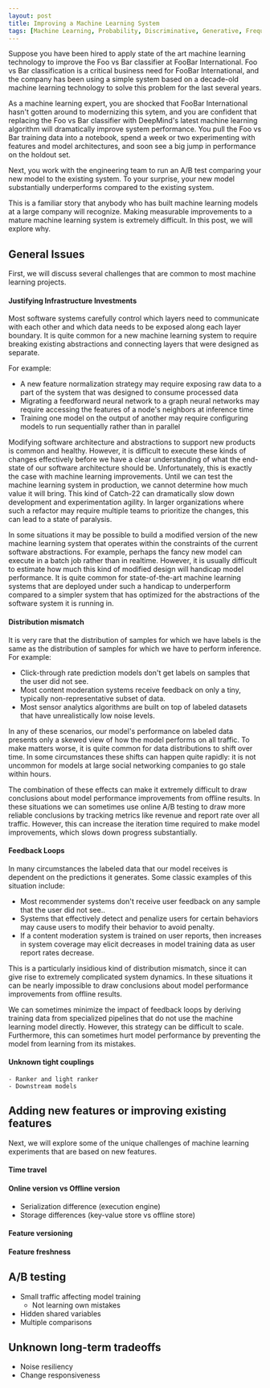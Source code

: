 ```yaml
---
layout: post
title: Improving a Machine Learning System 
tags: [Machine Learning, Probability, Discriminative, Generative, Frequentist, Bayesian]
---
```

<script> 
  (function(i,s,o,g,r,a,m){i['GoogleAnalyticsObject']=r;i[r]=i[r]||function(){
  (i[r].q=i[r].q||[]).push(arguments)},i[r].l=1*new Date();a=s.createElement(o),
  m=s.getElementsByTagName(o)[0];a.async=1;a.src=g;m.parentNode.insertBefore(a,m)
  })(window,document,'script','https://www.google-analytics.com/analytics.js','ga');

  ga('create', 'UA-82391879-1', 'auto');
  ga('send', 'pageview');

</script>


<!-- https://proceedings.neurips.cc/paper/2015/file/86df7dcfd896fcaf2674f757a2463eba-Paper.pdf -->

Suppose you have been hired to apply state of the art machine learning technology to improve the Foo vs Bar classifier at FooBar International. Foo vs Bar classification is a critical business need for FooBar International, and the company has been using a simple system based on a decade-old machine learning technology to solve this problem for the last several years.

As a machine learning expert, you are shocked that FooBar International hasn't gotten around to modernizing this sytem, and you are confident that replacing the Foo vs Bar classifier with DeepMind's latest machine learning algorithm will dramatically improve system performance. You pull the Foo vs Bar training data into a notebook, spend a week or two experimenting with features and model architectures, and soon see a big jump in performance on the holdout set.

Next, you work with the engineering team to run an A/B test comparing your new model to the existing system. To your surprise, your new model substantially underperforms compared to the existing system.

This is a familiar story that anybody who has built machine learning models at a large company will recognize. Making measurable improvements to a mature machine learning system is extremely difficult. In this post, we will explore why. 


## General Issues

First, we will discuss several challenges that are common to most machine learning projects.

#### Justifying Infrastructure Investments

Most software systems carefully control which layers need to communicate with each other and which data needs to be exposed along each layer boundary. It is quite common for a new machine learning system to require breaking existing abstractions and connecting layers that were designed as separate. 

For example:
* A new feature normalization strategy may require exposing raw data to a part of the system that was designed to consume processed data
* Migrating a feedforward neural network to a graph neural networks may require accessing the features of a node's neighbors at inference time
* Training one model on the output of another may require configuring models to run sequentially rather than in parallel

Modifying software architecture and abstractions to support new products is common and healthy. However, it is difficult to execute these kinds of changes effectively before we have a clear understanding of what the end-state of our software architecture should be. Unfortunately, this is exactly the case with machine learning improvements. Until we can test the machine learning system in production, we cannot determine how much value it will bring. This kind of Catch-22 can dramatically slow down development and experimentation agility. In larger organizations where such a refactor may require multiple teams to prioritize the changes, this can lead to a state of paralysis.

In some situations it may be possible to build a modified version of the new machine learning system that operates within the constraints of the current software abstractions. For example, perhaps the fancy new model can execute in a batch job rather than in realtime. However, it is usually difficult to estimate how much this kind of modified design will handicap model performance. It is quite common for state-of-the-art machine learning systems that are deployed under such a handicap to underperform compared to a simpler system that has optimized for the abstractions of the software system it is running in.

<!-- 
ML modelers may choose to develop a modified version of their optimal machine learning solution that fits into the current software abstractions. Depending on the problem, this kind of concession may be large 

However, this leads to an unfair comparison. When we compare this 
 -->
<!-- If we cannot test the machine learning solution in production without making large infrastructure changes, then we cannot determine whether these changes would be worth the time, effort, and incident risk that they would entail.  -->



#### Distribution mismatch


It is very rare that the distribution of samples for which we have labels is the same as the distribution of samples for which we have to perform inference. For example:
* Click-through rate prediction models don't get labels on samples that the user did not see.
* Most content moderation systems receive feedback on only a tiny, typically non-representative subset of data.
* Most sensor analytics algorithms are built on top of labeled datasets that have unrealistically low noise levels.

In any of these scenarios, our model's performance on labeled data presents only a skewed view of how the model performs on all traffic. To make matters worse, it is quite common for data distributions to shift over time. In some circumstances these shifts can happen quite rapidly: it is not uncommon for models at large social networking companies to go stale within hours.

The combination of these effects can make it extremely difficult to draw conclusions about model performance improvements from offline results. In these situations we can sometimes use online A/B testing to draw more reliable conclusions by tracking metrics like revenue and report rate over all traffic. However, this can increase the iteration time required to make model improvements, which slows down progress substantially. 



#### Feedback Loops


In many circumstances the labeled data that our model receives is dependent on the predictions it generates. Some classic examples of this situation include:

* Most recommender systems don't receive user feedback on any sample that the user did not see..
* Systems that effectively detect and penalize users for certain behaviors may cause users to modify their behavior to avoid penalty.
* If a content moderation system is trained on user reports, then increases in system coverage may elicit decreases in model training data as user report rates decrease.

This is a particularly insidious kind of distribution mismatch, since it can give rise to extremely complicated system dynamics. In these situations it can be nearly impossible to draw conclusions about model performance improvements from offline results. 

We can sometimes minimize the impact of feedback loops by deriving training data from specialized pipelines that do not use the machine learning model directly. However, this strategy can be difficult to scale. Furthermore, this can sometimes hurt model performance by preventing the model from learning from its mistakes. 







#### Unknown tight couplings
    - Ranker and light ranker
    - Downstream models











## Adding new features or improving existing features

Next, we will explore some of the unique challenges of machine learning experiments that are based on new features. 

#### Time travel
#### Online version vs Offline version
  - Serialization difference (execution engine)
  - Storage differences (key-value store vs offline store)
#### Feature versioning
#### Feature freshness





## A/B testing
  - Small traffic affecting model training
    - Not learning own mistakes
  - Hidden shared variables
  - Multiple comparisons







## Unknown long-term tradeoffs
  - Noise resiliency
  - Change responsiveness






<!-- 



Other Issues
  - Track experiments
  - Reliable data pipelines



Deployment
  - Offline/Online Mismatch

Performance Decay
  - Upstream changes
  - Feedback loops

Shipping Improvements
  - Backtesting
  - Backwards Compatibility


 -->